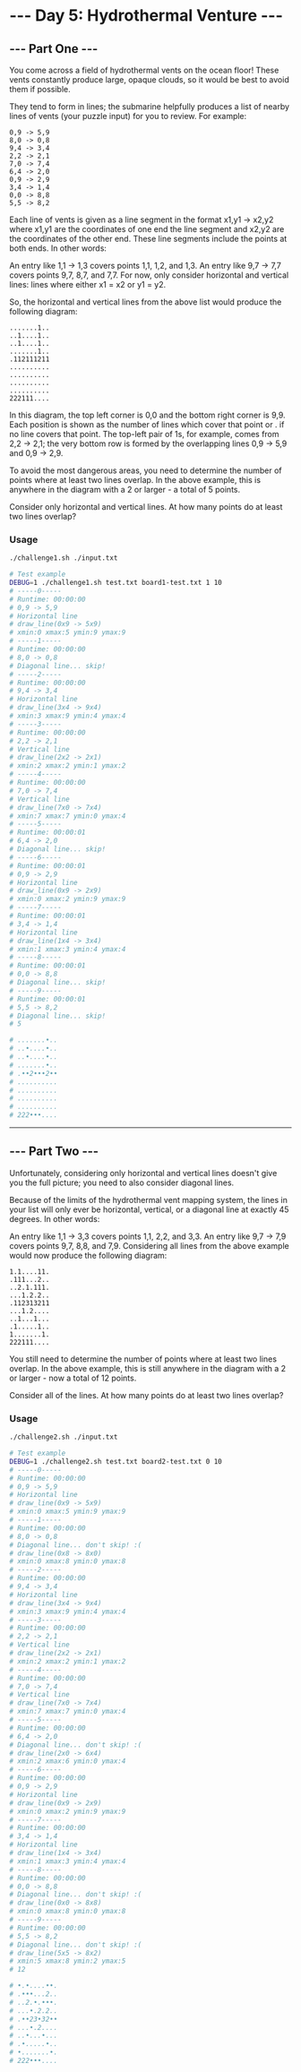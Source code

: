 # --- Day 5: Hydrothermal Venture ---

## --- Part One ---

You come across a field of hydrothermal vents on the ocean floor! These vents constantly produce large, opaque clouds, so it would be best to avoid them if possible.

They tend to form in lines; the submarine helpfully produces a list of nearby lines of vents (your puzzle input) for you to review. For example:

```
0,9 -> 5,9
8,0 -> 0,8
9,4 -> 3,4
2,2 -> 2,1
7,0 -> 7,4
6,4 -> 2,0
0,9 -> 2,9
3,4 -> 1,4
0,0 -> 8,8
5,5 -> 8,2
```

Each line of vents is given as a line segment in the format x1,y1 -> x2,y2 where x1,y1 are the coordinates of one end the line segment and x2,y2 are the coordinates of the other end. These line segments include the points at both ends. In other words:

An entry like 1,1 -> 1,3 covers points 1,1, 1,2, and 1,3.
An entry like 9,7 -> 7,7 covers points 9,7, 8,7, and 7,7.
For now, only consider horizontal and vertical lines: lines where either x1 = x2 or y1 = y2.

So, the horizontal and vertical lines from the above list would produce the following diagram:

```
.......1..
..1....1..
..1....1..
.......1..
.112111211
..........
..........
..........
..........
222111....
```

In this diagram, the top left corner is 0,0 and the bottom right corner is 9,9. Each position is shown as the number of lines which cover that point or . if no line covers that point. The top-left pair of 1s, for example, comes from 2,2 -> 2,1; the very bottom row is formed by the overlapping lines 0,9 -> 5,9 and 0,9 -> 2,9.

To avoid the most dangerous areas, you need to determine the number of points where at least two lines overlap. In the above example, this is anywhere in the diagram with a 2 or larger - a total of 5 points.

Consider only horizontal and vertical lines. At how many points do at least two lines overlap?

### Usage

```bash
./challenge1.sh ./input.txt

# Test example
DEBUG=1 ./challenge1.sh test.txt board1-test.txt 1 10
# -----0-----
# Runtime: 00:00:00
# 0,9 -> 5,9
# Horizontal line
# draw_line(0x9 -> 5x9)
# xmin:0 xmax:5 ymin:9 ymax:9
# -----1-----
# Runtime: 00:00:00
# 8,0 -> 0,8
# Diagonal line... skip!
# -----2-----
# Runtime: 00:00:00
# 9,4 -> 3,4
# Horizontal line
# draw_line(3x4 -> 9x4)
# xmin:3 xmax:9 ymin:4 ymax:4
# -----3-----
# Runtime: 00:00:00
# 2,2 -> 2,1
# Vertical line
# draw_line(2x2 -> 2x1)
# xmin:2 xmax:2 ymin:1 ymax:2
# -----4-----
# Runtime: 00:00:00
# 7,0 -> 7,4
# Vertical line
# draw_line(7x0 -> 7x4)
# xmin:7 xmax:7 ymin:0 ymax:4
# -----5-----
# Runtime: 00:00:01
# 6,4 -> 2,0
# Diagonal line... skip!
# -----6-----
# Runtime: 00:00:01
# 0,9 -> 2,9
# Horizontal line
# draw_line(0x9 -> 2x9)
# xmin:0 xmax:2 ymin:9 ymax:9
# -----7-----
# Runtime: 00:00:01
# 3,4 -> 1,4
# Horizontal line
# draw_line(1x4 -> 3x4)
# xmin:1 xmax:3 ymin:4 ymax:4
# -----8-----
# Runtime: 00:00:01
# 0,0 -> 8,8
# Diagonal line... skip!
# -----9-----
# Runtime: 00:00:01
# 5,5 -> 8,2
# Diagonal line... skip!
# 5

# .......•..
# ..•....•..
# ..•....•..
# .......•..
# .••2•••2••
# ..........
# ..........
# ..........
# ..........
# 222•••....

```

----------------------------------------------------------

## --- Part Two ---

Unfortunately, considering only horizontal and vertical lines doesn't give you the full picture; you need to also consider diagonal lines.

Because of the limits of the hydrothermal vent mapping system, the lines in your list will only ever be horizontal, vertical, or a diagonal line at exactly 45 degrees. In other words:

An entry like 1,1 -> 3,3 covers points 1,1, 2,2, and 3,3.
An entry like 9,7 -> 7,9 covers points 9,7, 8,8, and 7,9.
Considering all lines from the above example would now produce the following diagram:

```
1.1....11.
.111...2..
..2.1.111.
...1.2.2..
.112313211
...1.2....
..1...1...
.1.....1..
1.......1.
222111....
```

You still need to determine the number of points where at least two lines overlap. In the above example, this is still anywhere in the diagram with a 2 or larger - now a total of 12 points.

Consider all of the lines. At how many points do at least two lines overlap?

### Usage

```bash
./challenge2.sh ./input.txt

# Test example
DEBUG=1 ./challenge2.sh test.txt board2-test.txt 0 10
# -----0-----
# Runtime: 00:00:00
# 0,9 -> 5,9
# Horizontal line
# draw_line(0x9 -> 5x9)
# xmin:0 xmax:5 ymin:9 ymax:9
# -----1-----
# Runtime: 00:00:00
# 8,0 -> 0,8
# Diagonal line... don't skip! :(
# draw_line(0x8 -> 8x0)
# xmin:0 xmax:8 ymin:0 ymax:8
# -----2-----
# Runtime: 00:00:00
# 9,4 -> 3,4
# Horizontal line
# draw_line(3x4 -> 9x4)
# xmin:3 xmax:9 ymin:4 ymax:4
# -----3-----
# Runtime: 00:00:00
# 2,2 -> 2,1
# Vertical line
# draw_line(2x2 -> 2x1)
# xmin:2 xmax:2 ymin:1 ymax:2
# -----4-----
# Runtime: 00:00:00
# 7,0 -> 7,4
# Vertical line
# draw_line(7x0 -> 7x4)
# xmin:7 xmax:7 ymin:0 ymax:4
# -----5-----
# Runtime: 00:00:00
# 6,4 -> 2,0
# Diagonal line... don't skip! :(
# draw_line(2x0 -> 6x4)
# xmin:2 xmax:6 ymin:0 ymax:4
# -----6-----
# Runtime: 00:00:00
# 0,9 -> 2,9
# Horizontal line
# draw_line(0x9 -> 2x9)
# xmin:0 xmax:2 ymin:9 ymax:9
# -----7-----
# Runtime: 00:00:00
# 3,4 -> 1,4
# Horizontal line
# draw_line(1x4 -> 3x4)
# xmin:1 xmax:3 ymin:4 ymax:4
# -----8-----
# Runtime: 00:00:00
# 0,0 -> 8,8
# Diagonal line... don't skip! :(
# draw_line(0x0 -> 8x8)
# xmin:0 xmax:8 ymin:0 ymax:8
# -----9-----
# Runtime: 00:00:00
# 5,5 -> 8,2
# Diagonal line... don't skip! :(
# draw_line(5x5 -> 8x2)
# xmin:5 xmax:8 ymin:2 ymax:5
# 12

# •.•....••.
# .•••...2..
# ..2.•.•••.
# ...•.2.2..
# .••23•32••
# ...•.2....
# ..•...•...
# .•.....•..
# •.......•.
# 222•••....


```